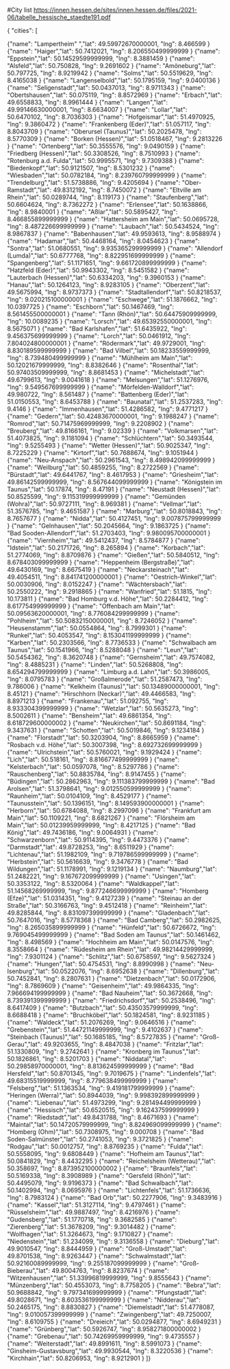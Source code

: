 #City list
https://innen.hessen.de/sites/innen.hessen.de/files/2021-06/tabelle_hessische_staedte191.pdf

{
    "cities": [
        

{"name": "Lampertheim" ","lat": 49.59972670000001, "lng": 8.466599 }
{"name": "Haiger","lat": 50.7412021, "lng": 8.206550499999999 }
{"name": "Eppstein","lat": 50.14529599999999, "lng": 8.3881459 }
{"name": "Alsfeld","lat": 50.750828, "lng": 9.2691602 }
{"name": "Amöneburg","lat": 50.797725, "lng": 8.9219942 }
{"name": "Solms","lat": 50.5519629, "lng": 8.4165038 }
{"name": "Langenselbold","lat": 50.1795159, "lng": 9.0400136 }
{"name": "Seligenstadt","lat": 50.0437013, "lng": 8.9711343 }
{"name": "Obertshausen","lat": 50.075119, "lng": 8.8572969 }
{"name": "Erbach","lat": 49.6558833, "lng": 8.9961444 }
{"name": "Langen","lat": 49.99146630000001, "lng": 8.6634007 }
{"name": "Lollar","lat": 50.6470102, "lng": 8.7036303 }
{"name": "Hofgeismar","lat": 51.4970925, "lng": 9.3860472 }
{"name": "Frankenberg (Eder)","lat": 51.057117, "lng": 8.8043709 }
{"name": "Oberursel (Taunus)","lat": 50.2025478, "lng": 8.5770309 }
{"name": "Borken (Hessen)","lat": 51.0518467, "lng": 9.2813226 }
{"name": "Ortenberg","lat": 50.3555576, "lng": 9.0490159 }
{"name": "Friedberg (Hessen)","lat": 50.3308526, "lng": 8.7510993 }
{"name": "Rotenburg a.d. Fulda","lat": 50.9995571, "lng": 9.7309388 }
{"name": "Biedenkopf","lat": 50.9121507, "lng": 8.5301232 }
{"name": "Wiesbaden","lat": 50.0782184, "lng": 8.239760799999999 }
{"name": "Trendelburg","lat": 51.5738886, "lng": 9.4205694 }
{"name": "Ober-Ramstadt","lat": 49.8312192, "lng": 8.7450072 }
{"name": "Eltville am Rhein","lat": 50.0289744, "lng": 8.119173 }
{"name": "Staufenberg","lat": 50.6604624, "lng": 8.7362272 }
{"name": "Erlensee","lat": 50.1638866, "lng": 8.9840001 }
{"name": "Aßlar","lat": 50.5895427, "lng": 8.466855899999999 }
{"name": "Hattersheim am Main","lat": 50.0695728, "lng": 8.487226699999999 }
{"name": "Laubach","lat": 50.5434524, "lng": 8.9867837 }
{"name": "Babenhausen","lat": 49.9593613, "lng": 8.9588974 }
{"name": "Hadamar","lat": 50.4468164, "lng": 8.0454623 }
{"name": "Sontra","lat": 51.0680551, "lng": 9.935365299999999 }
{"name": "Allendorf (Lumda)","lat": 50.6777768, "lng": 8.822951699999999 }
{"name": "Spangenberg","lat": 51.1171651, "lng": 9.661720899999999 }
{"name": "Hatzfeld (Eder)","lat": 50.9943302, "lng": 8.5451582 }
{"name": "Lauterbach (Hessen)","lat": 50.6334203, "lng": 9.3960153 }
{"name": "Hanau","lat": 50.1264123, "lng": 8.9283105 }
{"name": "Oberzent","lat": 49.5675994, "lng": 8.9737373 }
{"name": "Stadtallendorf","lat": 50.8218537, "lng": 9.020215100000001 }
{"name": "Eschwege","lat": 51.1876662, "lng": 10.0397725 }
{"name": "Eschborn","lat": 50.1467469, "lng": 8.561455500000001 }
{"name": "Tann (Rhön)","lat": 50.64475909999999, "lng": 10.0089235 }
{"name": "Lorsch","lat": 49.65392550000001, "lng": 8.5675071 }
{"name": "Bad Karlshafen","lat": 51.6435922, "lng": 9.456375699999999 }
{"name": "Lorch","lat": 50.0461912, "lng": 7.804024800000001 }
{"name": "Rödermark","lat": 49.9729001, "lng": 8.830189599999999 }
{"name": "Bad Vilbel","lat": 50.18233559999999, "lng": 8.739480499999999 }
{"name": "Mühlheim am Main","lat": 50.12021679999999, "lng": 8.8382646 }
{"name": "Rosenthal","lat": 50.97403509999999, "lng": 8.8681453 }
{"name": "Michelstadt","lat": 49.6799613, "lng": 9.0041618 }
{"name": "Melsungen","lat": 51.1276976, "lng": 9.549567699999999 }
{"name": "Mörfelden-Walldorf","lat": 49.980722, "lng": 8.561487 }
{"name": "Battenberg (Eder)","lat": 51.0150553, "lng": 8.6453788 }
{"name": "Baunatal","lat": 51.2537283, "lng": 9.4146 }
{"name": "Immenhausen","lat": 51.4286582, "lng": 9.4771217 }
{"name": "Gedern","lat": 50.42483670000001, "lng": 9.1988247 }
{"name": "Romrod","lat": 50.71475969999999, "lng": 9.2208902 }
{"name": "Breuberg","lat": 49.8166161, "lng": 9.02339 }
{"name": "Volkmarsen","lat": 51.4073825, "lng": 9.1181094 }
{"name": "Schlüchtern","lat": 50.3493544, "lng": 9.5255493 }
{"name": "Wetter (Hessen)","lat": 50.9025347, "lng": 8.7225229 }
{"name": "Kirtorf","lat": 50.7688674, "lng": 9.1051944 }
{"name": "Neu-Anspach","lat": 50.2961543, "lng": 8.498942099999999 }
{"name": "Weilburg","lat": 50.4859255, "lng": 8.2722569 }
{"name": "Bürstadt","lat": 49.6441767, "lng": 8.4617953 }
{"name": "Griesheim","lat": 49.86142599999999, "lng": 8.567644099999999 }
{"name": "Königstein im Taunus","lat": 50.17874, "lng": 8.47191 }
{"name": "Neustadt (Hessen)","lat": 50.8525599, "lng": 9.115319999999999 }
{"name": "Gemünden (Wohra)","lat": 50.9727111, "lng": 8.969381 }
{"name": "Vellmar","lat": 51.3576785, "lng": 9.4651587 }
{"name": "Marburg","lat": 50.8018843, "lng": 8.7657677 }
{"name": "Nidda","lat": 50.4127451, "lng": 9.007875799999999 }
{"name": "Gelnhausen","lat": 50.2045664, "lng": 9.1863725 }
{"name": "Bad Sooden-Allendorf","lat": 51.2703403, "lng": 9.980095700000001 }
{"name": "Viernheim","lat": 49.5412437, "lng": 8.5784877 }
{"name": "Idstein","lat": 50.2171726, "lng": 8.265894 }
{"name": "Korbach","lat": 51.2774069, "lng": 8.8709876 }
{"name": "Gießen","lat": 50.5840512, "lng": 8.678403099999999 }
{"name": "Heppenheim (Bergstraße)","lat": 49.6430169, "lng": 8.6675419 }
{"name": "Neckarsteinach","lat": 49.4054511, "lng": 8.841741200000001 }
{"name": "Oestrich-Winkel","lat": 50.0030906, "lng": 8.0152247 }
{"name": "Wächtersbach","lat": 50.2550222, "lng": 9.2918865 }
{"name": "Wanfried","lat": 51.1815, "lng": 10.173811 }
{"name": "Bad Homburg v.d. Höhe","lat": 50.2284412, "lng": 8.617754999999999 }
{"name": "Offenbach am Main","lat": 50.09563620000001, "lng": 8.776084299999999 }
{"name": "Pohlheim","lat": 50.50832150000001, "lng": 8.7246052 }
{"name": "Heusenstamm","lat": 50.0554864, "lng": 8.7999301 }
{"name": "Runkel","lat": 50.4053547, "lng": 8.153041199999999 }
{"name": "Karben","lat": 50.2303566, "lng": 8.7736533 }
{"name": "Schwalbach am Taunus","lat": 50.1541966, "lng": 8.5288048 }
{"name": "Leun","lat": 50.5454362, "lng": 8.3620748 }
{"name": "Gernsheim","lat": 49.7574082, "lng": 8.4885231 }
{"name": "Linden","lat": 50.5268808, "lng": 8.654294799999999 }
{"name": "Limburg a.d. Lahn","lat": 50.3986005, "lng": 8.0795783 }
{"name": "Großalmerode","lat": 51.2587473, "lng": 9.786006 }
{"name": "Kelkheim (Taunus)","lat": 50.13489000000001, "lng": 8.45121 }
{"name": "Hirschhorn (Neckar)","lat": 49.4466583, "lng": 8.8971213 }
{"name": "Frankenau","lat": 51.092755, "lng": 8.933304399999999 }
{"name": "Wetzlar","lat": 50.5635273, "lng": 8.5002611 }
{"name": "Bensheim","lat": 49.6861354, "lng": 8.618729600000002 }
{"name": "Neukirchen","lat": 50.8691184, "lng": 9.3437631 }
{"name": "Schotten","lat": 50.5019846, "lng": 9.1234184 }
{"name": "Florstadt","lat": 50.3203904, "lng": 8.8665959 }
{"name": "Rosbach v.d. Höhe","lat": 50.3007398, "lng": 8.692732699999999 }
{"name": "Ulrichstein","lat": 50.5760021, "lng": 9.1929424 }
{"name": "Lich","lat": 50.518161, "lng": 8.816677499999999 }
{"name": "Kelsterbach","lat": 50.0597078, "lng": 8.5297786 }
{"name": "Rauschenberg","lat": 50.8835784, "lng": 8.9147455 }
{"name": "Büdingen","lat": 50.2862963, "lng": 9.111383799999999 }
{"name": "Bad Arolsen","lat": 51.3798641, "lng": 9.012550599999999 }
{"name": "Raunheim","lat": 50.0104109, "lng": 8.4529177 }
{"name": "Taunusstein","lat": 50.1396151, "lng": 8.149593900000001 }
{"name": "Herborn","lat": 50.6784088, "lng": 8.2997096 }
{"name": "Frankfurt am Main","lat": 50.1109221, "lng": 8.6821267 }
{"name": "Flörsheim am Main","lat": 50.01239959999999, "lng": 8.4217125 }
{"name": "Bad König","lat": 49.7436186, "lng": 9.0064931 }
{"name": "Schwarzenborn","lat": 50.9114395, "lng": 9.4473376 }
{"name": "Darmstadt","lat": 49.8728253, "lng": 8.6511929 }
{"name": "Lichtenau","lat": 51.1982109, "lng": 9.719786599999999 }
{"name": "Herbstein","lat": 50.5616639, "lng": 9.3476778 }
{"name": "Bad Wildungen","lat": 51.1178991, "lng": 9.1219134 }
{"name": "Naumburg","lat": 51.2482221, "lng": 9.167672099999999 }
{"name": "Usingen","lat": 50.3353122, "lng": 8.5320064 }
{"name": "Waldkappel","lat": 51.14568269999999, "lng": 9.877246699999999 }
{"name": "Homberg (Efze)","lat": 51.0314351, "lng": 9.4127239 }
{"name": "Steinau an der Straße","lat": 50.3166763, "lng": 9.4512418 }
{"name": "Reinheim","lat": 49.8285844, "lng": 8.831097399999999 }
{"name": "Gladenbach","lat": 50.7647016, "lng": 8.5778368 }
{"name": "Bad Camberg","lat": 50.2982625, "lng": 8.265035899999999 }
{"name": "Hünfeld","lat": 50.6726672, "lng": 9.769045499999999 }
{"name": "Bad Soden am Taunus","lat": 50.1461462, "lng": 8.498569 }
{"name": "Hochheim am Main","lat": 50.0147576, "lng": 8.3558664 }
{"name": "Rüdesheim am Rhein","lat": 49.98214429999999, "lng": 7.9301124 }
{"name": "Schlitz","lat": 50.6758597, "lng": 9.5627324 }
{"name": "Hungen","lat": 50.4754531, "lng": 8.8990998 }
{"name": "Neu-Isenburg","lat": 50.0522076, "lng": 8.6952638 }
{"name": "Dillenburg","lat": 50.7452841, "lng": 8.2807631 }
{"name": "Dietzenbach","lat": 50.0172906, "lng": 8.7869609 }
{"name": "Geisenheim","lat": 49.9864335, "lng": 7.966694199999999 }
{"name": "Bad Nauheim","lat": 50.3672668, "lng": 8.739391399999999 }
{"name": "Friedrichsdorf","lat": 50.2538496, "lng": 8.6417409 }
{"name": "Butzbach","lat": 50.43503579999999, "lng": 8.6688418 }
{"name": "Bruchköbel","lat": 50.1824581, "lng": 8.9231185 }
{"name": "Waldeck","lat": 51.2076269, "lng": 9.0646516 }
{"name": "Grebenstein","lat": 51.44721149999999, "lng": 9.4102637 }
{"name": "Steinbach (Taunus)","lat": 50.1685185, "lng": 8.5727835 }
{"name": "Groß-Gerau","lat": 49.9203655, "lng": 8.4847038 }
{"name": "Fritzlar","lat": 51.1330809, "lng": 9.2742641 }
{"name": "Kronberg im Taunus","lat": 50.1826861, "lng": 8.5201703 }
{"name": "Niddatal","lat": 50.29858970000001, "lng": 8.813624599999999 }
{"name": "Bad Hersfeld","lat": 50.8701345, "lng": 9.7019675 }
{"name": "Lindenfels","lat": 49.68315519999999, "lng": 8.779638499999999 }
{"name": "Felsberg","lat": 51.1363534, "lng": 9.419181799999999 }
{"name": "Heringen (Werra)","lat": 50.8944039, "lng": 9.998392899999999 }
{"name": "Liebenau","lat": 51.4973299, "lng": 9.281494499999999 }
{"name": "Hessisch","lat": 50.6520515, "lng": 9.162437599999999 }
{"name": "Riedstadt","lat": 49.8431788, "lng": 8.4671693 }
{"name": "Maintal","lat": 50.14720579999999, "lng": 8.824969099999999 }
{"name": "Homberg (Ohm)","lat": 50.7308975, "lng": 9.000708 }
{"name": "Bad Soden-Salmünster","lat": 50.2741053, "lng": 9.3721825 }
{"name": "Rodgau","lat": 50.0012757, "lng": 8.8769235 }
{"name": "Fulda","lat": 50.5558095, "lng": 9.6808449 }
{"name": "Hofheim am Taunus","lat": 50.0841829, "lng": 8.4432295 }
{"name": "Reichelsheim (Wetterau)","lat": 50.358697, "lng": 8.873952100000002 }
{"name": "Braunfels","lat": 50.5169338, "lng": 8.3908989 }
{"name": "Gersfeld (Rhön)","lat": 50.4495079, "lng": 9.9196373 }
{"name": "Bad Schwalbach","lat": 50.1402994, "lng": 8.0695976 }
{"name": "Lichtenfels","lat": 51.1736636, "lng": 8.7983124 }
{"name": "Bad Orb","lat": 50.2277906, "lng": 9.3483916 }
{"name": "Kassel","lat": 51.3127114, "lng": 9.4797461 }
{"name": "Rüsselsheim","lat": 49.9887497, "lng": 8.4216976 }
{"name": "Gudensberg","lat": 51.1770718, "lng": 9.3682585 }
{"name": "Zierenberg","lat": 51.3678209, "lng": 9.3014482 }
{"name": "Wolfhagen","lat": 51.3264673, "lng": 9.1710827 }
{"name": "Niedenstein","lat": 51.234099, "lng": 9.3136558 }
{"name": "Dieburg","lat": 49.9010547, "lng": 8.8444959 }
{"name": "Groß-Umstadt","lat": 49.8701538, "lng": 8.9263447 }
{"name": "Schwalmstadt","lat": 50.92160089999999, "lng": 9.255187099999999 }
{"name": "Groß-Bieberau","lat": 49.8004763, "lng": 8.8237674 }
{"name": "Witzenhausen","lat": 51.33996819999999, "lng": 9.8555643 }
{"name": "Münzenberg","lat": 50.4553073, "lng": 8.7758205 }
{"name": "Bebra","lat": 50.9688842, "lng": 9.797341699999999 }
{"name": "Pfungstadt","lat": 49.8028671, "lng": 8.603536199999999 }
{"name": "Nidderau","lat": 50.2465175, "lng": 8.8830827 }
{"name": "Diemelstadt","lat": 51.4778087, "lng": 9.010057399999999 }
{"name": "Zwingenberg","lat": 49.7250007, "lng": 8.6109755 }
{"name": "Dreieich","lat": 50.0294877, "lng": 8.6949231 }
{"name": "Grünberg","lat": 50.5926747, "lng": 8.958271800000002 }
{"name": "Grebenau","lat": 50.74269959999999, "lng": 9.4735557 }
{"name": "Weiterstadt","lat": 49.8991611, "lng": 8.5991073 }
{"name": "Ginsheim-Gustavsburg","lat": 49.9930544, "lng": 8.3220536 }
{"name": "Kirchhain","lat": 50.8206953, "lng": 8.9212901 } ]}